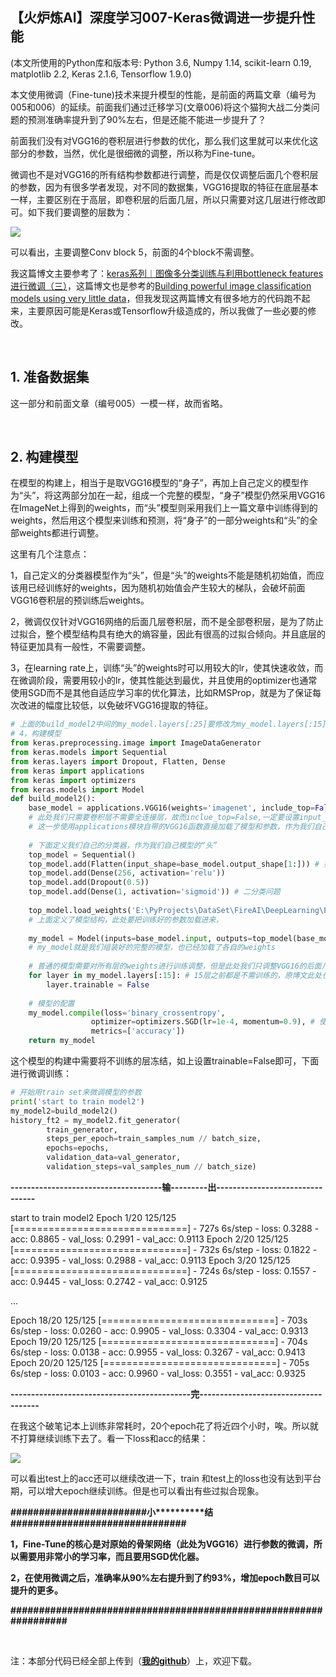 【火炉炼AI】深度学习007-Keras微调进一步提升性能
-

(本文所使用的Python库和版本号: Python 3.6, Numpy 1.14, scikit-learn 0.19, matplotlib 2.2, Keras 2.1.6, Tensorflow 1.9.0)

本文使用微调（Fine-tune)技术来提升模型的性能，是前面的两篇文章（编号为005和006）的延续。前面我们通过迁移学习(文章006)将这个猫狗大战二分类问题的预测准确率提升到了90%左右，但是还能不能进一步提升了？

前面我们没有对VGG16的卷积层进行参数的优化，那么我们这里就可以来优化这部分的参数，当然，优化是很细微的调整，所以称为Fine-tune。

微调也不是对VGG16的所有结构参数都进行调整，而是仅仅调整后面几个卷积层的参数，因为有很多学者发现，对不同的数据集，VGG16提取的特征在底层基本一样，主要区别在于高层，即卷积层的后面几层，所以只需要对这几层进行修改即可。如下我们要调整的层数为：

![](https://i.imgur.com/zQMrusl.png)

可以看出，主要调整Conv block 5，前面的4个block不需调整。

我这篇博文主要参考了：[keras系列︱图像多分类训练与利用bottleneck features进行微调（三）](https://blog.csdn.net/sinat_26917383/article/details/72861152)，这篇博文也是参考的[Building powerful image classification models using very little data](https://blog.keras.io/building-powerful-image-classification-models-using-very-little-data.html)，但我发现这两篇博文有很多地方的代码跑不起来，主要原因可能是Keras或Tensorflow升级造成的，所以我做了一些必要的修改。

<br/>

## 1. 准备数据集

这一部分和前面文章（编号005）一模一样，故而省略。


<br/>

## 2. 构建模型

在模型的构建上，相当于是取VGG16模型的“身子”，再加上自己定义的模型作为“头”，将这两部分加在一起，组成一个完整的模型，“身子”模型仍然采用VGG16在ImageNet上得到的weights，而“头”模型则采用我们上一篇文章中训练得到的weights，然后用这个模型来训练和预测，将“身子”的一部分weights和“头”的全部weights都进行调整。

这里有几个注意点：

1，自己定义的分类器模型作为“头”，但是“头”的weights不能是随机初始值，而应该用已经训练好的weights，因为随机初始值会产生较大的梯队，会破坏前面VGG16卷积层的预训练后weights。

2，微调仅仅针对VGG16网络的后面几层卷积层，而不是全部卷积层，是为了防止过拟合，整个模型结构具有绝大的熵容量，因此有很高的过拟合倾向。并且底层的特征更加具有一般性，不需要调整。

3，在learning rate上，训练“头”的weights时可以用较大的lr，使其快速收敛，而在微调阶段，需要用较小的lr，使其性能达到最优，并且使用的optimizer也通常使用SGD而不是其他自适应学习率的优化算法，比如RMSProp，就是为了保证每次改进的幅度比较低，以免破坏VGG16提取的特征。

```py
# 上面的build_model2中间的my_model.layers[:25]要修改为my_model.layers[:15]，原博文此处也是错的。
# 4，构建模型
from keras.preprocessing.image import ImageDataGenerator
from keras.models import Sequential
from keras.layers import Dropout, Flatten, Dense
from keras import applications
from keras import optimizers
from keras.models import Model
def build_model2():
    base_model = applications.VGG16(weights='imagenet', include_top=False,input_shape=(IMG_W, IMG_H,IMG_CH))
    # 此处我们只需要卷积层不需要全连接层，故而inclue_top=False,一定要设置input_shape，否则后面会报错
    # 这一步使用applications模块自带的VGG16函数直接加载了模型和参数，作为我们自己模型的“身子”
    
    # 下面定义我们自己的分类器，作为我们自己模型的“头”
    top_model = Sequential()
    top_model.add(Flatten(input_shape=base_model.output_shape[1:])) # 如果没有设置input_shape,这个地方报错，显示output_shape有很多None
    top_model.add(Dense(256, activation='relu'))
    top_model.add(Dropout(0.5))
    top_model.add(Dense(1, activation='sigmoid')) # 二分类问题
    
    top_model.load_weights('E:\PyProjects\DataSet\FireAI\DeepLearning\FireAI006/top_FC_model') 
    # 上面定义了模型结构，此处要把训练好的参数加载进来，
    
    my_model = Model(inputs=base_model.input, outputs=top_model(base_model.output)) # 将“身子”和“头”组装到一起
    # my_model就是我们组装好的完整的模型，也已经加载了各自的weights
    
    # 普通的模型需要对所有层的weights进行训练调整，但是此处我们只调整VGG16的后面几个卷积层，所以前面的卷积层要冻结起来
    for layer in my_model.layers[:15]: # 15层之前都是不需训练的，原博文此处也是错的。我晕。。。。
        layer.trainable = False
        
    # 模型的配置
    my_model.compile(loss='binary_crossentropy',
                  optimizer=optimizers.SGD(lr=1e-4, momentum=0.9), # 使用一个非常小的lr来微调
                  metrics=['accuracy'])
    return my_model
```

这个模型的构建中需要将不训练的层冻结，如上设置trainable=False即可，下面进行微调训练：

```py
# 开始用train set来微调模型的参数
print('start to train model2')
my_model2=build_model2()
history_ft2 = my_model2.fit_generator(
        train_generator,
        steps_per_epoch=train_samples_num // batch_size,
        epochs=epochs,
        validation_data=val_generator,
        validation_steps=val_samples_num // batch_size)
```

**-------------------------------------输---------出--------------------------------**

start to train model2
Epoch 1/20
125/125 [==============================] - 727s 6s/step - loss: 0.3288 - acc: 0.8865 - val_loss: 0.2991 - val_acc: 0.9113
Epoch 2/20
125/125 [==============================] - 732s 6s/step - loss: 0.1822 - acc: 0.9395 - val_loss: 0.2988 - val_acc: 0.9113
Epoch 3/20
125/125 [==============================] - 724s 6s/step - loss: 0.1557 - acc: 0.9445 - val_loss: 0.2742 - val_acc: 0.9125

...

Epoch 18/20
125/125 [==============================] - 703s 6s/step - loss: 0.0260 - acc: 0.9905 - val_loss: 0.3304 - val_acc: 0.9313
Epoch 19/20
125/125 [==============================] - 704s 6s/step - loss: 0.0138 - acc: 0.9955 - val_loss: 0.3267 - val_acc: 0.9413
Epoch 20/20
125/125 [==============================] - 705s 6s/step - loss: 0.0103 - acc: 0.9960 - val_loss: 0.3551 - val_acc: 0.9325

**--------------------------------------------完-------------------------------------**

在我这个破笔记本上训练非常耗时，20个epoch花了将近四个小时，唉。所以就不打算继续训练下去了。看一下loss和acc的结果：

![](https://i.imgur.com/vktJUm9.png)

可以看出test上的acc还可以继续改进一下，train 和test上的loss也没有达到平台期，可以增大epoch继续训练。但是也可以看出有些过拟合现象。

**\#\#\#\#\#\#\#\#\#\#\#\#\#\#\#\#\#\#\#\#\#\#\#\#小\*\*\*\*\*\*\*\*\*\*结\#\#\#\#\#\#\#\#\#\#\#\#\#\#\#\#\#\#\#\#\#\#\#\#\#\#\#\#\#\#\#**

**1，Fine-Tune的核心是对原始的骨架网络（此处为VGG16）进行参数的微调，所以需要用非常小的学习率，而且要用SGD优化器。**

**2，在使用微调之后，准确率从90%左右提升到了约93%，增加epoch数目可以提升的更多。**

**\#\#\#\#\#\#\#\#\#\#\#\#\#\#\#\#\#\#\#\#\#\#\#\#\#\#\#\#\#\#\#\#\#\#\#\#\#\#\#\#\#\#\#\#\#\#\#\#\#\#\#\#\#\#\#\#\#\#\#\#\#\#\#\#\#**

<br/>

注：本部分代码已经全部上传到（[**我的github**](https://github.com/RayDean/DeepLearning)）上，欢迎下载。
